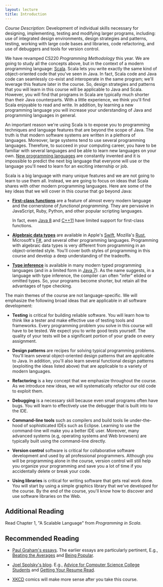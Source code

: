```yaml
---
layout: lecture
title: Introduction
---
```


*Course Description*: Development of individual skills necessary for designing,
implementing, testing and modifying larger programs, including: use of
integrated design environments, design strategies and patterns, testing, working
with large code bases and libraries, code refactoring, and use of debuggers and
tools for version control.

We have revamped CS220 *Programming Methodology* this year. We are going to
study all the concepts above, but in the context of a modern programming
language: [Scala]. Scala lets you write exactly the same kind of object-oriented
code that you've seen in Java. In fact, Scala code and Java code can seamlessly
co-exist and interoperate in the same program; we'll leverage this feature later
in the course. So, design strategies and patterns that you will learn in this
course will be applicable to Java and Scala. However, you will find that
programs in Scala are typically much shorter than their Java counterparts.
With a little experience, we think you'll find Scala enjoyable to read and write.
In addition, by learning a new programming language you will increase your
understanding of Java and programming languages in general.

An important reason we're using Scala is to expose you to programming techniques
and language features that are beyond the scope of Java. The truth is that
modern software systems are written in a plethora of languages. Moreover, large
systems tend to use several programming languages. Therefore, to succeed in your
computing career, you have to be familiar with several languages and be able to
learn new languages on your own. [New programming languages] are constantly
invented and it is impossible to predict the next big language that everyone
will use or the language you'll need to learn for an exciting internship or job.

Scala is a big language with many unique features and we are not going to learn
to use them all. Instead, we are going to focus on ideas that Scala shares with
other modern programming languages. Here are some of the key ideas that we will
cover in this course that go beyond Java:

- **[First-class functions]** are a feature of almost every modern language and
  the cornerstone of *functional programming.* They are pervasive in JavaScript,
  Ruby, Python, and other popular scripting languages.

  In fact, even [Java 8](http://docs.oracle.com/javase/tutorial/java/javaOO/lambdaexpressions.html)
  and [C++11](http://msdn.microsoft.com/en-us/library/dd293608.aspx) have
  limited support for first-class functions.

- **[Algebraic data types]** are available in Apple's [Swift], Mozilla's [Rust],
  Microsoft's [F#], and several other programming languages. Programming with
  algebraic data types is very different from programming in an object-oriented
  style. You'll cover both styles of programming in this course and develop
  a deep understanding of the tradeoffs.

- **[Type inference]** is available in many modern typed programming languages
  (and in a limited form in [Java 7](http://docs.oracle.com/javase/tutorial/java/generics/genTypeInference.html)).
  As the name suggests, in a language with type inference, the compiler can
  often "infer" elided or omitted types. So, your programs become shorter, but
  retain all the advantages of type checking.

The main themes of the course are not language-specific. We will emphasize
the following broad ideas that are applicable in all software development:

- **Testing** is critical for building reliable software. You will learn how
  to think like a tester and make effective use of testing tools and frameworks.
  Every programming problem you solve in this course will have to be tested.
  We expect you to write good tests yourself. The quality of your tests
  will be a significant portion of your grade on every assignment.

- **Design patterns** are recipes for solving typical programming problems.
  You'll learn several object-oriented design patterns that are applicable to
  Java. In addition, you'll also learn several functional design patterns
  (exploiting the ideas listed above) that are applicable to a variety of
  modern languages.

- **Refactoring** is a key concept that we emphasize throughout the course.
  As we introduce new ideas, we will systematically refactor our old code to
  exploit them.

- **Debugging** is a necessary skill because even small programs often have
  bugs. You will learn to effectively use the debugger that is built into to the
  IDE.

- **Command-line tools** such as compilers and build tools lie under-the-hood of
  sophisticated IDEs such as Eclipse. Learning to use the command-line will
  make you a better IDE user. Moreover, many advanced systems (e.g, operating
  systems and Web browsers) are typically built using the command-line directly.

- **Version control** software is critical for collaborative software development
  and used by all professional programmers. Although you will be programming
  alone in the course, version control will still help you organize your
  programming and save you a lot of time if you accidentally delete or break
  your code.

- **Using libraries** is critical for writing software that gets real work done.
  You will start by using a simple graphics library that we've developed for
  the course. By the end of the course, you'll know how to discover and use
  software libraries on the Web.

## Additional Reading

Read Chapter 1, "A Scalable Language" from *Programming in Scala*.

## Recommended Reading

- [Paul Graham's essays](http://paulgraham.com/articles.html). The earlier
  essays are particularly pertinent, E.g.,
  [Beating the Averages](http://paulgraham.com/avg.html) and
  [Being Popular](http://paulgraham.com/popular.html).

- [Joel Spolsky's blog](http://www.joelonsoftware.com). E.g.,
  [Advice for Computer Science College Students](http://www.joelonsoftware.com/articles/CollegeAdvice.html)
  and [Getting Your Resume Read](http://www.joelonsoftware.com/articles/ResumeRead.html).

- [XKCD](http://xkcd.com) comics will make more sense after you take this course.

[Scala]: http://www.scala-lang.org/what-is-scala.html
[First-class functions]: http://en.wikipedia.org/wiki/First-class_function
[Algebraic data types]: http://en.wikipedia.org/wiki/Algebraic_data_type
[Swift]: https://developer.apple.com/swift/
[Rust]: http://www.rust-lang.org
[F#]: http://msdn.microsoft.com/en-us/library/dd233154.aspx
[Type inference]: http://en.wikipedia.org/wiki/Type_inference
[New programming languages]: http://www.oreillynet.com/pub/a/oreilly/news/languageposter_0504.html
[Design patterns]: http://en.wikipedia.org/wiki/Software_design_pattern
[Refactoring]: http://en.wikipedia.org/wiki/Code_refactoring
